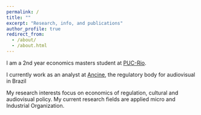 ```yaml
---
permalink: /
title: ""
excerpt: "Research, info, and publications"
author_profile: true
redirect_from: 
  - /about/
  - /about.html
---
```

I am a 2nd year economics masters student at [PUC-Rio](http://www.econ.puc-rio.br/).

I currently work as an analyst at [Ancine](https://www.gov.br/ancine/pt-br), the regulatory body for audiovisual in Brazil

My research interests focus on economics of regulation, cultural and audiovisual policy. My current research fields are applied micro and Industrial Organization.
